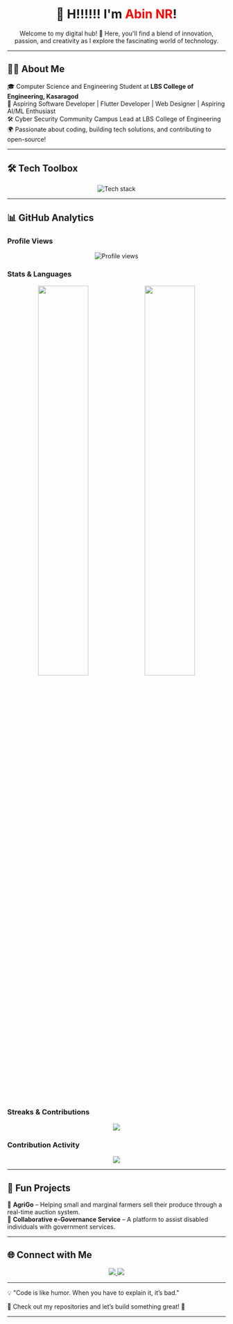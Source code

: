 <!-- Animated ReadMe for Abin NR -->
<h1 align="center">
  👋 H!!!!!! I'm <span style="color:#F70000;">Abin NR</span>!
</h1>

<p align="center">
  Welcome to my digital hub! 🚀 Here, you'll find a blend of innovation, passion, and creativity as I explore the fascinating world of technology.
</p>

---

## 🧑‍💻 About Me
🎓 Computer Science and Engineering Student at <strong>LBS College of Engineering, Kasaragod</strong> <br>
🎯 Aspiring Software Developer | Flutter Developer | Web Designer | Aspiring AI/ML Enthusiast <br>
🛠️ Cyber Security Community Campus Lead at LBS College of Engineering <br>
🌍 Passionate about coding, building tech solutions, and contributing to open-source!

---

## 🛠️ Tech Toolbox
<p align="center">
  <img src="https://skillicons.dev/icons?i=flutter,java,python,cpp,html,css,js,dart,firebase,figma,git,github,mysql" alt="Tech stack" />
</p>

---

## 📊 GitHub Analytics

### Profile Views
<p align="center">
  <img src="https://komarev.com/ghpvc/?username=Abinnr&style=flat-square&color=blue" alt="Profile views" />
</p>

### Stats & Languages
<p align="center">
  <img src="https://github-readme-stats.vercel.app/api?username=Abinnr&show_icons=true&theme=radical" width="48%" />
  <img src="https://github-readme-stats.vercel.app/api/top-langs/?username=Abinnr&layout=compact&theme=tokyonight" width="48%" />
</p>

### Streaks & Contributions
<p align="center">
  <img src="https://github-readme-streak-stats.herokuapp.com/?user=Abinnr&theme=highcontrast" />
</p>

### Contribution Activity  
<p align="center">
  <a href="https://github.com/ashutosh00710/github-readme-activity-graph">
    <img src="https://github-readme-activity-graph.vercel.app/graph?username=Abinnr&theme=react-dark&area=true&hide_border=true" />
  </a>
</p>

---

## 🚀 Fun Projects
🔹 **AgriGo** – Helping small and marginal farmers sell their produce through a real-time auction system. <br>
🔹 **Collaborative e-Governance Service** – A platform to assist disabled individuals with government services. <br>

---

## 🌐 Connect with Me
<p align="center">
  <a href="https://www.linkedin.com/in/abin-nr/">
    <img src="https://img.shields.io/badge/LinkedIn-Abin%20NR-blue?style=for-the-badge&logo=linkedin" />
  </a>
  <a href="https://github.com/Abinnr">
    <img src="https://img.shields.io/badge/GitHub-Abinnr-black?style=for-the-badge&logo=github" />
  </a>
</p>

---

💡 "Code is like humor. When you have to explain it, it’s bad."

🔗 Check out my repositories and let’s build something great! 🚀

---
<!-- You can personalize this section even more by adding blog links, projects, achievements, etc. -->
